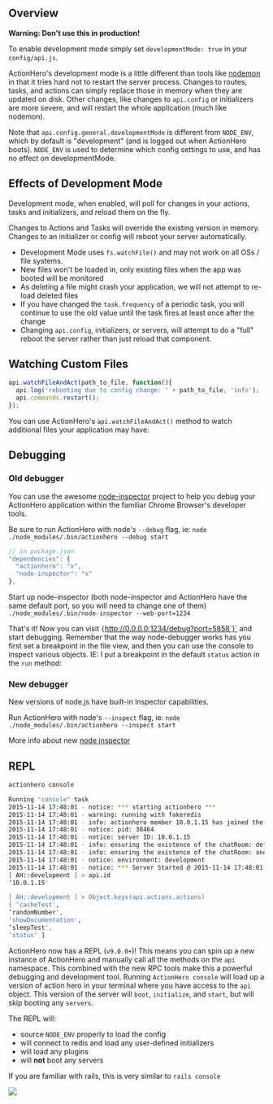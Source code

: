 ## Overview

**Warning: Don't use this in production!**

To enable development mode simply set `developmentMode: true` in your `config/api.js`.

ActionHero's development mode is a little different than tools like [nodemon](https://github.com/remy/nodemon) in that it tries hard not to restart the server process. Changes to routes, tasks, and actions can simply replace those in memory when they are updated on disk. Other changes, like changes to `api.config` or initializers are more severe, and will restart the whole application (much like nodemon).

Note that `api.config.general.developmentMode` is different from `NODE_ENV`, which by default is "development" (and is logged out when ActionHero boots). `NODE_ENV` is used to determine which config settings to use, and has no effect on developmentMode.

## Effects of Development Mode

Development mode, when enabled, will poll for changes in your actions, tasks and initializers, and reload them on the fly.

Changes to Actions and Tasks will override the existing version in memory. Changes to an initializer or config will reboot your server automatically.

*   Development Mode uses `fs.watchFile()` and may not work on all OSs / file systems.
*   New files won't be loaded in, only existing files when the app was booted will be monitored
*   As deleting a file might crash your application, we will not attempt to re-load deleted files
*   If you have changed the `task.frequency` of a periodic task, you will continue to use the old value until the task fires at least once after the change
*   Changing `api.config`, initializers, or servers, will attempt to do a "full" reboot the server rather than just reload that component.

## Watching Custom Files

```js
api.watchFileAndAct(path_to_file, function(){
  api.log('rebooting due to config change: ' + path_to_file, 'info');
  api.commands.restart();
});
```

You can use ActionHero's `api.watchFileAndAct()` method to watch additional files your application may have:

## Debugging

### Old debugger

You can use the awesome [node-inspector](https://github.com/dannycoates/node-inspector) project to help you debug your ActionHero application within the familiar Chrome Browser's developer tools.

Be sure to run ActionHero with node's `--debug` flag, ie: `node ./node_modules/.bin/actionhero --debug start`

```js
// in package.json
"dependencies": {
  "actionhero": "x",
  "node-inspector": "x"
},
```

Start up node-inspector (both node-inspector and ActionHero have the same default port, so you will need to change one of them) `./node_modules/.bin/node-inspector --web-port=1234`

That's it! Now you can visit `{`http://0.0.0.0:1234/debug?port=5858`}` and start debugging. Remember that the way node-debugger works has you first set a breakpoint in the file view, and then you can use the console to inspect various objects. IE: I put a breakpoint in the default `status` action in the `run` method:

### New debugger

New versions of node.js have built-in inspector capabilities.

Run ActionHero with node's `--inspect` flag, ie: `node ./node_modules/.bin/actionhero --inspect start`

More info about new [node inspector](https://nodejs.org/en/docs/inspector)

## REPL

```bash
actionhero console

Running "console" task
2015-11-14 17:48:01 - notice: *** starting actionhero ***
2015-11-14 17:48:01 - warning: running with fakeredis
2015-11-14 17:48:01 - info: actionhero member 10.0.1.15 has joined the cluster
2015-11-14 17:48:01 - notice: pid: 38464
2015-11-14 17:48:01 - notice: server ID: 10.0.1.15
2015-11-14 17:48:01 - info: ensuring the existence of the chatRoom: defaultRoom
2015-11-14 17:48:01 - info: ensuring the existence of the chatRoom: anotherRoom
2015-11-14 17:48:01 - notice: environment: development
2015-11-14 17:48:01 - notice: *** Server Started @ 2015-11-14 17:48:01 ***
[ AH::development ] > api.id
‘10.0.1.15'

[ AH::development ] > Object.keys(api.actions.actions)
[ ‘cacheTest',
‘randomNumber',
‘showDocumentation',
‘sleepTest',
‘status' ]
```

ActionHero now has a REPL (`v9.0.0+`)! This means you can spin up a new instance of ActionHero and manually call all the methods on the `api` namespace. This combined with the new RPC tools make this a powerful debugging and development tool. Running `ActionHero console` will load up a version of action hero in your terminal where you have access to the `api` object. This version of the server will `boot`, `initialize`, and `start`, but will skip booting any `servers`.

The REPL will:

*   source `NODE_ENV` properly to load the config
*   will connect to redis and load any user-defined initializers
*   will load any plugins
*   will **not** boot any servers

If you are familiar with rails, this is very similar to `rails console`

![](https://cloud.githubusercontent.com/assets/303226/2953485/4db6cbe2-da5b-11e3-96de-26fe4931d9af.png)